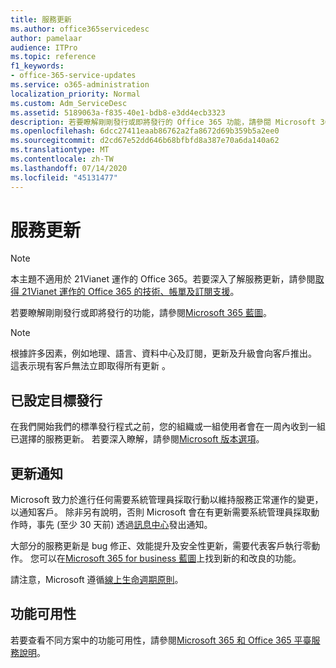 ```yaml
---
title: 服務更新
ms.author: office365servicedesc
author: pamelaar
audience: ITPro
ms.topic: reference
f1_keywords:
- office-365-service-updates
ms.service: o365-administration
localization_priority: Normal
ms.custom: Adm_ServiceDesc
ms.assetid: 5189063a-f835-40e1-bdb8-e3dd4ecb3323
description: 若要瞭解剛剛發行或即將發行的 Office 365 功能，請參閱 Microsoft 365 藍圖。
ms.openlocfilehash: 6dcc27411eaab86762a2fa8672d69b359b5a2ee0
ms.sourcegitcommit: d2cd67e52dd646b68bfbfd8a387e70a6da140a62
ms.translationtype: MT
ms.contentlocale: zh-TW
ms.lasthandoff: 07/14/2020
ms.locfileid: "45131477"
---
```

# <a name="service-updates"></a>服務更新

> [!NOTE]
> 本主題不適用於 21Vianet 運作的 Office 365。若要深入了解服務更新，請參閱[取得 21Vianet 運作的 Office 365 的技術、帳單及訂閱支援](https://go.microsoft.com/fwlink/?LinkID=733350&amp;clcid=0x409)。 
  
若要瞭解剛剛發行或即將發行的功能，請參閱[Microsoft 365 藍圖](https://go.microsoft.com/fwlink/?LinkId=509914)。
  
> [!NOTE]
> 根據許多因素，例如地理、語言、資料中心及訂閱，更新及升級會向客戶推出。 這表示現有客戶無法立即取得所有更新 。 
  
## <a name="targeted-release"></a>已設定目標發行

在我們開始我們的標準發行程式之前，您的組織或一組使用者會在一周內收到一組已選擇的服務更新。 若要深入瞭解，請參閱[Microsoft 版本選項](https://docs.microsoft.com/office365/admin/manage/release-options-in-office-365?view=o365-worldwide)。 
  
## <a name="update-notifications"></a>更新通知

Microsoft 致力於進行任何需要系統管理員採取行動以維持服務正常運作的變更，以通知客戶。 除非另有說明，否則 Microsoft 會在有更新需要系統管理員採取動作時，事先 (至少 30 天前) 透過[訊息中心](https://docs.microsoft.com/office365/admin/manage/message-center?view=o365-worldwide)發出通知。 
  
大部分的服務更新是 bug 修正、效能提升及安全性更新，需要代表客戶執行零動作。 您可以在[Microsoft 365 for business 藍圖](https://roadmap.office.com/)上找到新的和改良的功能。
  
請注意，Microsoft 遵循[線上生命週期原則](https://support.microsoft.com/lifecycle#gp/osslpolicy)。
  
## <a name="feature-availability"></a>功能可用性

若要查看不同方案中的功能可用性，請參閱[Microsoft 365 和 Office 365 平臺服務說明](office-365-platform-service-description.md)。
  

